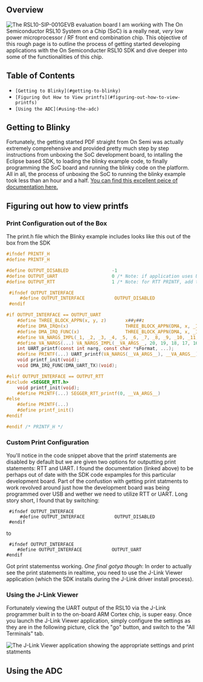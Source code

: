 ## Overview
![The RSL10-SIP-001GEVB evaluation board I am working with](https://charlesramey.github.io/RSL10Hackery/images/RSL10-SIP-001GEVB.jpg)
The On Semiconductor RSL10 System on a Chip (SoC) is a really neat, _very_ low power microprocessor / RF front end combination chip. This objective of this rough page is to outline the process of getting started developing applications with the On Semiconducter RSL10 SDK and dive deeper into some of the functionalities of this chip.
## Table of Contents
- ```[Getting to Blinky](#getting-to-blinky)```
- ```[Figuring Out How to View printfs](#figuring-out-how-to-view-printfs)```
- ```[Using the ADC](#using-the-adc)```
## Getting to Blinky
Fortunately, the getting started PDF straight from On Semi was actually extremely comprehensive and provided pretty much step by step instructions from unboxing the SoC development board, to intalling the Eclipse based SDK, to loading the blinky example code, to finally programming the SoC board and running the blinky code on the platform. All in all, the process of unboxing the SoC to running the blinky example took less than an hour and a half. [You can find this excellent peice of documentation here.](https://www.onsemi.com/pub/Collateral/RSL10%20GETTING%20STARTED%20GUIDE.PDF)

## Figuring out how to view printfs
### Print Configuration out of the Box
The print.h file which the Blinky example includes looks like this out of the box from the SDK

```C
#ifndef PRINTF_H
#define PRINTF_H

#define OUTPUT_DISABLED                -1
#define OUTPUT_UART                    0 /* Note: if application uses UART or DIO5, PRINTF over UART will be a conflict.  */
#define OUTPUT_RTT                     1 /* Note: for RTT PRINTF, add the SEGGER RTT component on your .rteconfig file */

 #ifndef OUTPUT_INTERFACE
     #define OUTPUT_INTERFACE           OUTPUT_DISABLED
 #endif

#if OUTPUT_INTERFACE == OUTPUT_UART
    #define THREE_BLOCK_APPN(x, y, z)       x##y##z
    #define DMA_IRQn(x)                     THREE_BLOCK_APPN(DMA, x, _IRQn)
    #define DMA_IRQ_FUNC(x)                 THREE_BLOCK_APPN(DMA, x, _IRQHandler)
    #define VA_NARGS_IMPL(_1, _2, _3, _4, _5, _6, _7, _8, _9, _10, _11, _12, _13, _14, _15, _16, _17, _18, _19, _20, N, ...) N
    #define VA_NARGS(...) VA_NARGS_IMPL(__VA_ARGS__, 20, 19, 18, 17, 16, 15, 14, 13, 12, 11, 10, 9, 8, 7, 6, 5, 4, 3, 2, 1)
    int UART_printf(const int narg, const char *sFormat, ...);
    #define PRINTF(...) UART_printf(VA_NARGS(__VA_ARGS__), __VA_ARGS__)
    void printf_init(void);
    void DMA_IRQ_FUNC(DMA_UART_TX)(void);

#elif OUTPUT_INTERFACE == OUTPUT_RTT
#include <SEGGER_RTT.h>
    void printf_init(void);
    #define PRINTF(...) SEGGER_RTT_printf(0, __VA_ARGS__)
#else
    #define PRINTF(...)
    #define printf_init()
#endif

#endif /* PRINTF_H */
```
### Custom Print Configuration
You'll notice in the code snippet above that the printf statements are disabled by default but we are given two options for outputting print statements: RTT and UART. I found the documentation (linked above) to be perhaps out of date with the SDK code expamples for this particular development board. Part of the confustion with getting print statments to work revolved around just how the development board was being programmed over USB and wether we need to utilize RTT or UART. Long story short, I found that by switching:
```
 #ifndef OUTPUT_INTERFACE
     #define OUTPUT_INTERFACE           OUTPUT_DISABLED
 #endif
 ```
 to
 ```
  #ifndef OUTPUT_INTERFACE
     #define OUTPUT_INTERFACE           OUTPUT_UART
 #endif
  ```
  Got print statementss working. 
  *One final gotya though*: In order to actually see the print statements in realtime, you need to use the J-Link Viewer application (which the SDK installs during the J-Link driver install process). 
### Using the J-Link Viewer
Fortunately viewing the UART output of the RSL10 via the J-Link programmer built in to the on-board ARM Cortex chip, is super easy. Once you launch the J-Link Viewer application, simply configure the settings as they are in the following picture, click the "go" button, and switch to the "All Terminals" tab.  

![The J-Link Viewer application showing the appropriate settings and print statments](https://charlesramey.github.io/RSL10Hackery/images/jlink_viewer.PNG)
 
## Using the ADC
